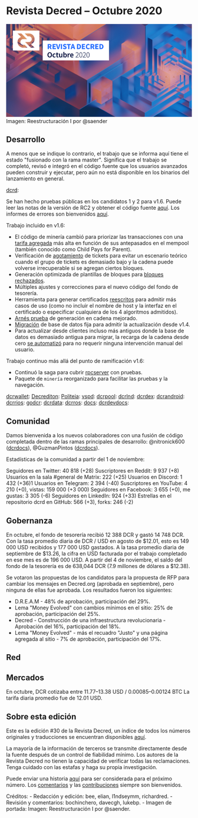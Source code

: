 # Revista Decred – Octubre 2020

![imagen-portada](../../assets/revista-10-2020.png)
Imagen: Reestructuración I por @saender

## Desarrollo

A menos que se indique lo contrario, el trabajo que se informa aquí tiene el estado "fusionado con la rama master". Significa que el trabajo se completó, revisó e integró en el código fuente que los usuarios avanzados pueden construir y ejecutar, pero aún no está disponible en los binarios del lanzamiento en general.

[dcrd](https://github.com/decred/dcrd):

Se han hecho pruebas públicas en los candidatos 1 y 2 para v1.6. Puede leer las notas de la versión de RC2 y obtener el código fuente [aquí](https://github.com/decred/dcrd/releases/tag/release-v1.6.0-rc2). Los informes de errores son bienvenidos [aquí](https://github.com/decred/dcrd/issues).

Trabajo incluido en v1.6:

- El código de minería cambió para priorizar las transacciones con una [tarifa agregada](https://github.com/decred/dcrd/pull/1829) más alta en función de sus antepasados en el mempool (también conocido como Child Pays for Parent).
- Verificación de [agotamiento](https://github.com/decred/dcrd/pull/2398) de tickets para evitar un escenario teórico cuando el grupo de tickets es demasiado bajo y la cadena puede volverse irrecuperable si se agregan ciertos bloques.
- Generación optimizada de plantillas de bloques para [bloques rechazados](https://github.com/decred/dcrd/pull/2397).
- Múltiples ajustes y correcciones para el nuevo código del fondo de tesorería.
- Herramienta para generar certificados [reescritos](https://github.com/decred/dcrd/pull/2425) para admitir más casos de uso (como no incluir el nombre de host y la interfaz en el certificado o especificar cualquiera de los 4 algoritmos admitidos).
- [Arnés prueba](https://github.com/decred/dcrd/pull/2329) de generación en cadena mejorado.
- [Migración](https://github.com/decred/dcrd/pull/2446) de base de datos fija para admitir la actualización desde v1.4. 
- Para actualizar desde clientes incluso más antiguos donde la base de datos es demasiado antigua para migrar, la recarga de la cadena desde cero [se automatizó](https://github.com/decred/dcrd/pull/2449) para no requerir ninguna intervención manual del usuario.

Trabajo continuo más allá del punto de ramificación v1.6:

- Continuó la saga para cubrir [rpcserver](https://github.com/decred/dcrd/issues/2069) con pruebas.
- Paquete de `minería` reorganizado para facilitar las pruebas y la navegación.


[dcrwallet](https://github.com/decred/dcrwallet):
[Decrediton](https://github.com/decred/decrediton):
[Politeia](https://github.com/decred/politeia):
[vspd](https://github.com/decred/vspd):
[dcrpool](https://github.com/decred/dcrpool):
[dcrlnd](https://github.com/decred/dcrlnd):
[dcrdex](https://github.com/decred/dcrdex):
[dcrandroid](https://github.com/planetdecred/dcrandroid):
[dcrrios](https://github.com/planetdecred/dcrios):
[godcr](https://github.com/planetdecred/godcr):
[dcrdata](https://github.com/decred/dcrdata):
[dcrros](https://github.com/decred/dcrros):
[docs](https://github.com/decred/dcrdocs):
[dcrdevdocs](https://github.com/decred/dcrdevdocs):


## Comunidad

Damos bienvenida a los nuevos colaboradores con una fusión de código completada dentro de las ramas principales de desarrollo: @nitronick600 ([dcrdocs](https://github.com/decred/dcrdocs/pull/1134)), @GuzmanPintos ([dcrdocs](https://github.com/decred/dcrdocs/pull/1134)).


Estadísticas de la comunidad a partir del 1 de noviembre:

Seguidores en Twitter: 40 818 (+28)
Suscriptores en Reddit: 9 937 (+8)
Usuarios en la sala #general de Matrix: 222 (+25)
Usuarios en Discord: 1 432 (+36)1
Usuarios en Telegram: 2 394 (-40)
Suscriptores en YouTube: 4 210 (+0), vistas: 159 000 (+3 000)
Seguidores en Facebook: 3 655 (+0), me gustas: 3 305 (-6)
Seguidores en LinkedIn: 924 (+33)
Estrellas en el repositorio dcrd en GitHub: 566 (+3), forks: 246 (-2)

## Gobernanza
En octubre, el fondo de tesorería recibió 12 388 DCR  y gastó 14 748 DCR. Con la tasa promedio diaria de DCR / USD en agosto de $12.01, esto es 149 000 USD recibidos y 177 000 USD gastados. A la tasa promedio diaria de septiembre de $13.26, la cifra en USD facturada por el trabajo completado en ese mes es de 196 000 USD. A partir del 4 de noviembre, el saldo del fondo de la tesorería es de 638,044 DCR (7.9 millones de dólares a $12.38).

Se votaron las propuestas de los candidatos para la propuesta de RFP para cambiar los mensajes en Decred.org (aprobada en septiembre), pero ninguna de ellas fue aprobada. Los resultados fueron los siguientes:

- D.R.E.A.M - 48% de aprobación, participación del 29%.
- Lema "Money Evolved" con cambios mínimos en el sitio: 25% de aprobación, participación del 25%.
- Decred - Construcción de una infraestructura revolucionaria - Aprobación del 16%, participación del 18%.
- Lema "Money Evolved" - más el recuadro "Justo" y una página agregada al sitio - 7% de aprobación, participación del 17%.

## Red

## Mercados

En octubre, DCR cotizaba entre 11.77–13.38 USD / 0.00085–0.00124 BTC La tarifa diaria promedio fue de 12.01 USD.

## Sobre esta edición
Este es la edición #30 de la Revista Decred, un índice de todos los números originales y traducciones se encuentran disponibles [aquí](https://xaur.github.io/decred-news/).

La mayoría de la información de terceros se transmite directamente desde la fuente después de un control de fiabilidad mínimo. Los autores de la Revista Decred no tienen la capacidad de verificar todas las reclamaciones. Tenga cuidado con las estafas y haga su propia investigación.

Puede enviar una historia [aquí](https://github.com/xaur/decred-news/labels/next%20release) para ser considerada para el próximo número. Los [comentarios](https://github.com/xaur/decred-news/blob/docs/contributing.md#feedback) y las [contribuciones](https://github.com/xaur/decred-news/blob/docs/contributing.md) siempre son bienvenidos.

Créditos: 
    - Redacción y edición: bee, elian, l1ndseymm, richardred.
    - Revisión y comentarios: bochinchero, davecgh, lukebp.
    - Imagen de portada: Imagen: Reestructuración I por @saender.
